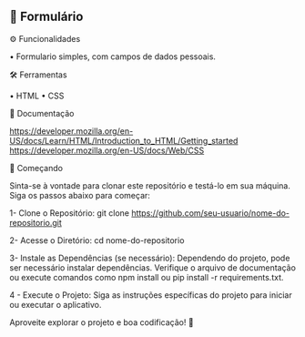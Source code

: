 ## 📝 Formulário

⚙️ Funcionalidades

• Formulario simples, com campos de dados pessoais.

🛠️ Ferramentas

• HTML
• CSS

📖 Documentação

https://developer.mozilla.org/en-US/docs/Learn/HTML/Introduction_to_HTML/Getting_started
https://developer.mozilla.org/en-US/docs/Web/CSS

🚀 Começando

Sinta-se à vontade para clonar este repositório e testá-lo em sua máquina. Siga os passos abaixo para começar:

1- Clone o Repositório:
git clone https://github.com/seu-usuario/nome-do-repositorio.git

2- Acesse o Diretório:
cd nome-do-repositorio

3- Instale as Dependências (se necessário):
Dependendo do projeto, pode ser necessário instalar dependências. Verifique o arquivo de documentação ou execute comandos como npm install ou pip install -r requirements.txt.

4 - Execute o Projeto:
Siga as instruções específicas do projeto para iniciar ou executar o aplicativo.

Aproveite explorar o projeto e boa codificação! 🚀
